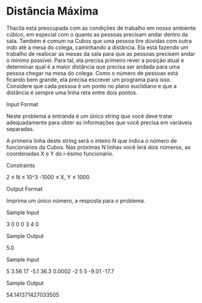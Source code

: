 # Distância Máxima

Thacila está preocupada com as condições de trabalho em nosso ambiente cúbico, em especial com o quanto as pessoas precisam andar dentro da sala. Também é comum na Cubos que uma pessoa tire dúvidas com outra indo até a mesa do colega, caminhando a distância. Ela está fazendo um trabalho de realocar as mesas da sala para que as pessoas precisem andar o mínimo possível. Para tal, ela precisa primeiro rever a posição atual e determinar qual é a maior distância que precisa ser andada para uma pessoa chegar na mesa do colega. Como o número de pessoas está ficando bem grande, ela precisa escrever um programa para isso. Considere que cada pessoa é um ponto no plano euclidiano e que a distância é sempre uma linha reta entre dois pontos.

Input Format

Neste problema a entranda é um único string que você deve tratar adequadamente para obter as informações que você precisa em variáveis separadas.

A primeira linha deste string será o inteiro N que indica o número de funcionários da Cubos. Nas próximas N linhas você lerá dois números, as coordenadas X e Y do i-ésimo funcionário.

Constraints

2 ≤ N ≤ 10^3 -1000 ≤ X, Y ≤ 1000

Output Format

Imprima um único número, a resposta para o problema.

Sample Input

3
0 0
0 3
4 0

Sample Output

5.0

Sample Input

5
3.56 17
-5.1 36.3
0.0002 -2
5 5
-9.01 -17.7

Sample Output

54.141371427033505